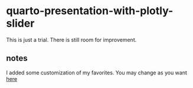 # quarto-presentation-with-plotly-slider

This is just a trial. There is still room for improvement.

## notes

I added some customization of my favorites. You may change as you want [here](/01_quarto_presentation_and_plotly/custom.scss)

